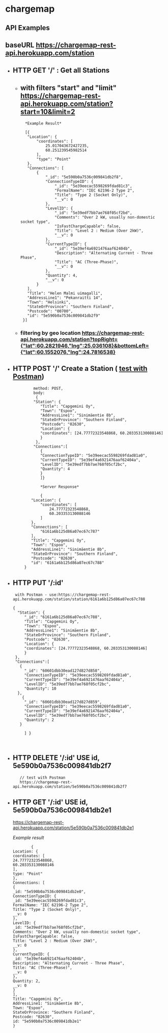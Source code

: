 # chargemap

## API Examples
## baseURL   https://chargemap-rest-api.herokuapp.com/station

* ## HTTP GET   '/' : Get all Stations
  * ## with filters "start" and "limit"  https://chargemap-rest-api.herokuapp.com/station?start=10&limit=2
      

     ```
       *Example Result*
       
       [{
        "Location": {
            "coordinates": [
                25.017043672427235,
                60.251239545982514
            ],
            "type": "Point"
        },
        "Connections": [
            {
                "_id": "5e590b0a7536c009841db2f8",
                "ConnectionTypeID": {
                    "_id": "5e39eecac5598269fdad81c3",
                    "FormalName": "IEC 62196-2 Type 2",
                    "Title": "Type 2 (Socket Only)",
                    "__v": 0
                },
                "LevelID": {
                    "_id": "5e39edf7bb7ae768f05cf2bd",
                    "Comments": "Over 2 kW, usually non-domestic socket type",
                    "IsFastChargeCapable": false,
                    "Title": "Level 2 : Medium (Over 2kW)",
                    "__v": 0
                },
                "CurrentTypeID": {
                    "_id": "5e39ef4a6921476aaf62404b",
                    "Description": "Alternating Current - Three Phase",
                    "Title": "AC (Three-Phase)",
                    "__v": 0
                },
                "Quantity": 4,
                "__v": 0
            }
        ],
        "Title": "Helen Malmi uimagalli",
        "AddressLine1": "Pekanraitti 14",
        "Town": "Helsinki",
        "StateOrProvince": "Southern Finland",
        "Postcode": "00700",
        "id": "5e590b0a7536c009841db2f9"
      }]

  *  ### filtering by geo location   https://chargemap-rest-api.herokuapp.com/station?topRight={"lat":60.2821946,"lng":25.036108}&bottomLeft={"lat":60.1552076,"lng":24.7816538}


  
* ## HTTP POST    '/' Create a Station ( [test with Postman](https://www.postman.com/downloads/))
  
   
               method: POST,
               body: 
                {
               "Station": {
                  "Title": "Capgemini Oy",
                  "Town": "Espoo",
                  "AddressLine1": "Sinimäentie 8b",
                  "StateOrProvince": "Southern Finland",
                  "Postcode": "02630",
                  "Location": {
                  "coordinates": [24.77772323548868, 60.203353130088146]
                  }
                },
               "Connections":[
                  {
                  "ConnectionTypeID": "5e39eecac5598269fdad81a0",
                  "CurrentTypeID": "5e39ef4a6921476aaf62404a",
                  "LevelID": "5e39edf7bb7ae768f05cf2bc",
                  "Quantity": 4
                  }
                  ]} 

                  *Server Response*

                  {
              "Location": {
                  "coordinates": [
                      24.77772323548868,
                      60.203353130088146
                  ]
              },
              "Connections": [
                  "6161a6b125d86a07ec67c787"
              ],
              "Title": "Capgemini Oy",
              "Town": "Espoo",
              "AddressLine1": "Sinimäentie 8b",
              "StateOrProvince": "Southern Finland",
              "Postcode": "02630",
              "id": "6161a6b125d86a07ec67c788"
           }
        

* ## HTTP PUT      '/:id'  
       with Postman - use:https://chargemap-rest-api.herokuapp.com/station/station/6161a6b125d86a07ec67c788
   ``` 
   {
     "Station": {
        "_id": "6161a6b125d86a07ec67c788",
        "Title": "Capgemini Oy",
        "Town": "Espoo",
        "AddressLine1": "Sinimäentie 8b",
        "StateOrProvince": "Southern Finland",
        "Postcode": "02630",
        "Location": {
        "coordinates": [24.77772323548868, 60.203353130088146]
        }
    },
    "Connections":[
      {
        "_id": "60601dbb30ead127d827d858",
        "ConnectionTypeID": "5e39eecac5598269fdad81a0",
        "CurrentTypeID": "5e39ef4a6921476aaf62404a",
        "LevelID": "5e39edf7bb7ae768f05cf2bc",
        "Quantity": 10
     },
       {
        "_id": "60601dbb30ead127d827d859",
        "ConnectionTypeID": "5e39eecac5598269fdad81a0",
        "CurrentTypeID": "5e39ef4a6921476aaf62404a",
        "LevelID": "5e39edf7bb7ae768f05cf2bc",
        "Quantity": 2
      }

        ] } 


  
 * ## HTTP DELETE      '/:id'    USE id,   5e590b0a7536c009841db2f7
 
          // test with Postman
          https://chargemap-rest-api.herokuapp.com/station/5e590b0a7536c009841db2f7



  * ## HTTP GET '/:id'    USE id,   5e590b0a7536c009841db2e1
      https://chargemap-rest-api.herokuapp.com/station/5e590b0a7536c009841db2e1

      *Example result*

       
                {
        Location: {
        coordinates: [
        24.77772323548868,
        60.203353130088146
        ],
        type: "Point"
        },
        Connections: [
        {
        _id: "5e590b0a7536c009841db2e0",
        ConnectionTypeID: {
        _id: "5e39eecac5598269fdad81c3",
        FormalName: "IEC 62196-2 Type 2",
        Title: "Type 2 (Socket Only)",
        __v: 0
        },
        LevelID: {
        _id: "5e39edf7bb7ae768f05cf2bd",
        Comments: "Over 2 kW, usually non-domestic socket type",
        IsFastChargeCapable: false,
        Title: "Level 2 : Medium (Over 2kW)",
        __v: 0
        },
        CurrentTypeID: {
        _id: "5e39ef4a6921476aaf62404b",
        Description: "Alternating Current - Three Phase",
        Title: "AC (Three-Phase)",
        __v: 0
        },
        Quantity: 2,
        __v: 0
        }
        ],
        Title: "Capgemini Oy",
        AddressLine1: "Sinimäentie 8b",
        Town: "Espoo",
        StateOrProvince: "Southern Finland",
        Postcode: "02630",
        id: "5e590b0a7536c009841db2e1"
        }




